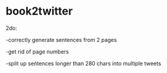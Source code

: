 # book2twitter

2do:

-correctly generate sentences from 2 pages 

-get rid of page numbers

-split up seńtences longer than 280 chars into multiple tweets
